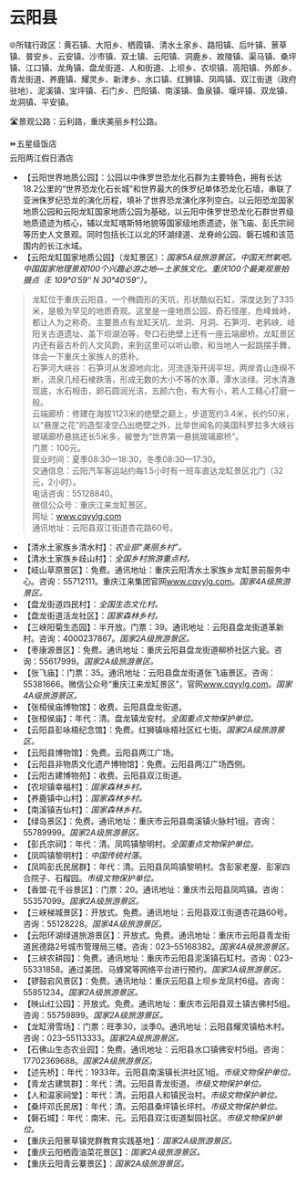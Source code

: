 # 云阳县  
🌐所辖行政区：黄石镇、大阳乡、栖霞镇、清水土家乡、路阳镇、后叶镇、蔈草镇、普安乡、云安镇、沙市镇、双土镇、云阳镇、洞鹿乡、故陵镇、渠马镇、桑坪镇、江口镇、龙角镇、盘龙街道、人和街道、上坝乡、农坝镇、高阳镇、外郎乡、青龙街道、养鹿镇、耀灵乡、新津乡、水口镇、红狮镇、凤鸣镇、双江街道（政府驻地）、泥溪镇、宝坪镇、石门乡、巴阳镇、南溪镇、鱼泉镇、堰坪镇、双龙镇、龙洞镇、平安镇。  

🛣️景观公路：云利路，重庆美丽乡村公路。  

⏩五星级饭店  
云阳两江假日酒店  

* 【云阳世界地质公园】：公园以中侏罗世恐龙化石群为主要特色，拥有长达18.2公里的“世界恐龙化石长城”和世界最大的侏罗纪单体恐龙化石墙，串联了亚洲侏罗纪恐龙的演化历程，填补了世界恐龙演化序列空白。以云阳恐龙国家地质公园和云阳龙缸国家地质公园为基础，以云阳中侏罗世恐龙化石群世界级地质遗迹为核心，辅以龙缸喀斯特地貌等国家级地质遗迹，张飞庙、彭氏宗祠等历史人文景观。同时包括长江以北的环湖绿道、龙脊岭公园、磐石城和该范围内的长江水域。  
* 【云阳龙缸国家地质公园】（龙缸景区）：*国家5A级旅游景区。中国天然氧吧。中国国家地理景观100个兴趣必游之地—土家族文化。重庆100个最美观景拍摄点（E 109°0′59″ N 30°40′59″）。*  
> 龙缸位于重庆云阳县，一个椭圆形的天坑，形状酷似石缸，深度达到了335米，是极为罕见的地质奇观。这里是一座地质公园，奇石怪崖，危峰耸峙，都让人为之称奇。主要景点有龙缸天坑、龙洞、月洞、石笋河、老鸦峡、岐阳关古道遗址、盖下坝湖泊等，夸口石绝壁上还有一座云端廊桥。龙缸景区内还有最古朴的人文风韵，来到这里可以听山歌，和当地人一起跳摆手舞，体会一下重庆土家族人的质朴。  
> 石笋河大峡谷：石笋河从发源地向北，河流逐渐开阔平坦，两岸青山连绵不断，流泉几经石棱跌落，形成无数的大小不等的水潭，潭水淡绿。河水清澈现底，水石相击，卵石圆润光洁，五颜六色，有大有小，若人工精心打磨一般。  
> 云端廊桥：修建在海拔1123米的绝壁之巅上，步道宽约3.4米，长约50米，以“悬崖之花”的造型凌空凸出绝壁之外，比举世闻名的美国科罗拉多大峡谷玻璃廊桥悬挑还长5米多，被誉为“世界第一悬挑玻璃廊桥”。  
> 门票：100元。  
> 营业时间：夏季08:30—18:30，冬季08:30—17:30。  
> 交通信息：云阳汽车客运站约每1.5小时有一班车直达龙缸景区北门（32元，2小时）。  
> 电话咨询：55128840。  
> 微信公众号：重庆江来龙缸景区。  
> 网址：<a href="http://www.cqyylg.com" target="_blank">www.cqyylg.com</a>  
> 通讯地址：云阳县双江街道杏花路60号。  
* 【清水土家族乡清水村】：*农业部“美丽乡村”。*  
* 【清水土家族乡歧山村】：*全国乡村旅游重点村。*  
* 【岐山草原景区】：免费。通讯地址：重庆云阳清水土家族乡龙缸景前服务中心。咨询：55712111。重庆江来集团官网<a href="http://www.cqyylg.com" target="_blank">www.cqyylg.com</a>。*国家4A级旅游景区。*  
* 【盘龙街道四民村】：*全国生态文化村。*  
* 【盘龙街道活龙社区】：*国家森林乡村。*  
* 【三峡阳菊生态园】：半开放。门票：39。通讯地址：云阳县盘龙街道革新村。咨询：4000237867。*国家2A级旅游景区。*  
* 【枣康源景区】：免费。通讯地址：重庆云阳县盘龙街道柳桥社区六瓮。咨询：55617999。*国家2A级旅游景区。*  
* 【张飞庙】：门票：35。通讯地址：云阳县盘龙街道张飞庙景区。咨询：55381666。微信公众号“重庆江来龙缸景区”，官网<a href="http://www.cqyylg.com" target="_blank">www.cqyylg.com</a>。*国家4A级旅游景区。*  
* 【张桓侯庙博物馆】：收费。云阳县盘龙街道。  
* 【张桓侯庙】：年代：清。盘龙镇龙安村。*全国重点文物保护单位。*  
* 【云阳县彭咏梧纪念馆】：免费。红狮镇咏梧社区红七街。*国家2A级旅游景区。*  
* 【云阳县博物馆】：免费。云阳县两江广场。  
* 【云阳县非物质文化遗产博物馆】：免费。云阳县两江广场西侧。  
* 【云阳古建博物苑】：收费。云阳县双江街道。  
* 【农坝镇幸福村】：*国家森林乡村。*  
* 【养鹿镇中山村】：*国家森林乡村。*  
* 【南溪镇吉仙村】：*国家森林乡村。*  
* 【绿岛景区】：免费。通讯地址：重庆市云阳县南溪镇火脉村1组。咨询：55789999。*国家2A级旅游景区。*  
* 【彭氏宗祠】：年代：清。凤鸣镇黎明村。*全国重点文物保护单位。*  
* 【凤鸣镇黎明村】：*中国传统村落。*  
* 【凤鸣彭氏民居群】：年代：清。云阳县凤鸣镇黎明村。含彭家老屋、彭家四合院子、石榴园。*市级文物保护单位。*  
* 【香盟·花千谷景区】：门票：20。通讯地址：重庆市云阳县凤鸣镇。咨询：55357099。*国家2A级旅游景区。*  
* 【三峡梯城景区】：开放式。免费。通讯地址：云阳县双江街道杏花路60号。咨询：55128228。*国家4A级旅游景区。*  
* 【云阳环湖绿道旅游景区】：开放式。免费。通讯地址：重庆市云阳县青龙街道民德路2号城市管理局三楼。咨询：023–55168382。*国家4A级旅游景区。*  
* 【三峡农耕园】：免费。通讯地址：重庆市云阳县泥溪镇石缸村。咨询：023–55331858。通过美团、马蜂窝等网络平台进行预约。*国家3A级旅游景区。*  
* 【锣鼓宕风景区】：免费。通讯地址：重庆云阳县上坝乡龙凤村6组。咨询：55851234。*国家2A级旅游景区。*  
* 【映山红公园】：开放式。免费。通讯地址：重庆市云阳县双土镇古佛村5组。咨询：55759899。*国家2A级旅游景区。*  
* 【龙缸滑雪场】：门票：旺季30，淡季0。通讯地址：云阳县耀灵镇柏木村。咨询：023–55113333。*国家2A级旅游景区。*  
* 【石佛山生态农业园】：免费。通讯地址：云阳县水口镇佛安村5组。咨询：17702369688。*国家2A级旅游景区。*  
* 【述先桥】：年代：1933年。云阳县南溪镇长洪社区1组。*市级文物保护单位。*  
* 【青龙古建筑群】：年代：清。云阳县青龙街道。*市级文物保护单位。*  
* 【人和温家祠堂】：年代：清。云阳县人和镇民治村。*市级文物保护单位。*  
* 【桑坪邓氏民居】：年代：清。云阳县桑坪镇长坪村。*市级文物保护单位。*  
* 【磐石城】：年代：南宋、元。云阳县双江街道梨园社区。*市级文物保护单位。*  
* 【重庆云阳蔈草镇党群教育实践基地】：*国家2A级旅游景区。*  
* 【重庆云阳栖霞油菜花景区】：*国家2A级旅游景区。*  
* 【重庆云阳青云寨景区】：*国家2A级旅游景区。*  
